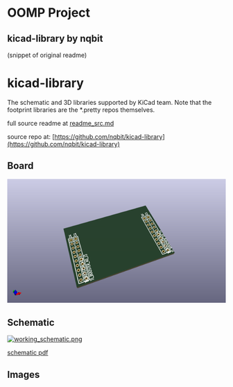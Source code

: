 # OOMP Project  
## kicad-library  by nqbit  
  
(snippet of original readme)  
  
kicad-library  
=============  
  
The schematic and 3D libraries supported by KiCad team.  Note that the footprint libraries are the *.pretty repos themselves.  
  
  full source readme at [readme_src.md](readme_src.md)  
  
source repo at: [https://github.com/nqbit/kicad-library](https://github.com/nqbit/kicad-library)  
## Board  
  
[![working_3d.png](working_3d_600.png)](working_3d.png)  
## Schematic  
  
[![working_schematic.png](working_schematic_600.png)](working_schematic.png)  
  
[schematic pdf](working_schematic.pdf)  
## Images  
